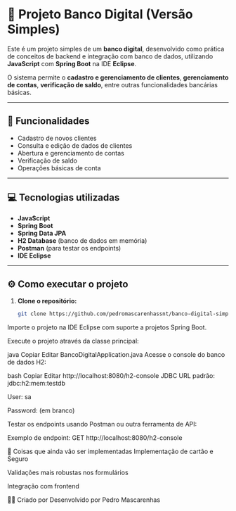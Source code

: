# 🏦 Projeto Banco Digital (Versão Simples)

Este é um projeto simples de um **banco digital**, desenvolvido como prática de conceitos de backend e integração com banco de dados, utilizando **JavaScript** com **Spring Boot** na IDE **Eclipse**.

O sistema permite o **cadastro e gerenciamento de clientes**, **gerenciamento de contas**, **verificação de saldo**, entre outras funcionalidades bancárias básicas.

---

## 🚀 Funcionalidades

- Cadastro de novos clientes  
- Consulta e edição de dados de clientes  
- Abertura e gerenciamento de contas  
- Verificação de saldo  
- Operações básicas de conta  

---

## 💻 Tecnologias utilizadas

- **JavaScript**
- **Spring Boot**
- **Spring Data JPA**
- **H2 Database** (banco de dados em memória)
- **Postman** (para testar os endpoints)
- **IDE Eclipse**

---

## ⚙️ Como executar o projeto

1. **Clone o repositório:**
   ```bash
   git clone https://github.com/pedromascarenhassnt/banco-digital-simples.git
Importe o projeto na IDE Eclipse com suporte a projetos Spring Boot.

Execute o projeto através da classe principal:

java
Copiar
Editar
BancoDigitalApplication.java
Acesse o console do banco de dados H2:

bash
Copiar
Editar
http://localhost:8080/h2-console
JDBC URL padrão: jdbc:h2:mem:testdb

User: sa

Password: (em branco)

Testar os endpoints usando Postman ou outra ferramenta de API:

Exemplo de endpoint: GET http://localhost:8080/h2-console

🔧 Coisas que ainda vão ser implementadas
Implementação de cartão e Seguro

Validações mais robustas nos formulários

Integração com frontend


👨‍💻 Criado por
Desenvolvido por Pedro Mascarenhas
